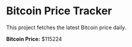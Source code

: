 # Bitcoin Price Tracker

This project fetches the latest Bitcoin price daily.

**Bitcoin Price:** $115224
